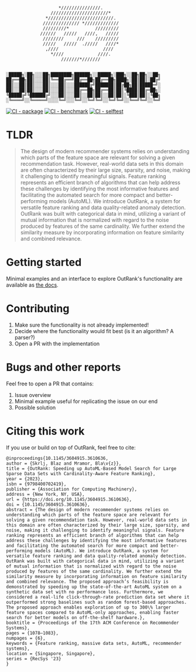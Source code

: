                         *///////////////.
                     //////////////////////*
                   */////////////////////////.
                  ////////////// */////////////
                  /////////*          /////////
                 //////   /////   ////,   /////
                  ////////     ///    /////////
                  /////   /////  ./////   ////*
                   ,////                 ////
                     *////             ////.
                         ///////*///////


    ░█████╗░██╗░░░██╗████████╗██████╗░░█████╗░███╗░░██╗██╗░░██╗
    ██╔══██╗██║░░░██║╚══██╔══╝██╔══██╗██╔══██╗████╗░██║██║░██╔╝
    ██║░░██║██║░░░██║░░░██║░░░██████╔╝███████║██╔██╗██║█████═╝░
    ██║░░██║██║░░░██║░░░██║░░░██╔══██╗██╔══██║██║╚████║██╔═██╗░
    ╚█████╔╝╚██████╔╝░░░██║░░░██║░░██║██║░░██║██║░╚███║██║░╚██╗
    ░╚════╝░░╚═════╝░░░░╚═╝░░░╚═╝░░╚═╝╚═╝░░╚═╝╚═╝░░╚══╝╚═╝░░╚═╝

[![CI - package](https://github.com/outbrain/outrank/actions/workflows/python-package.yml/badge.svg)](https://github.com/outbrain/outrank/actions/workflows/python-package.yml) [![CI - benchmark](https://github.com/outbrain/outrank/actions/workflows/benchmarks.yml/badge.svg)](https://github.com/outbrain/outrank/actions/workflows/benchmarks.yml) [![CI - selftest](https://github.com/outbrain/outrank/actions/workflows/selftest.yml/badge.svg)](https://github.com/outbrain/outrank/actions/workflows/selftest.yml)

# TLDR
> The design of modern recommender systems relies on understanding which parts of the feature space are relevant for solving a given recommendation task. However, real-world data sets in this domain are often characterized by their large size, sparsity, and noise, making it challenging to identify meaningful signals. Feature ranking represents an efficient branch of algorithms that can help address these challenges by identifying the most informative features and facilitating the automated search for more compact and better-performing models (AutoML). We introduce OutRank, a system for versatile feature ranking and data quality-related anomaly detection. OutRank was built with categorical data in mind, utilizing a variant of mutual information that is normalized with regard to the noise produced by features of the same cardinality. We further extend the similarity measure by incorporating information on feature similarity and combined relevance.

# Getting started
Minimal examples and an interface to explore OutRank's functionality are available as [the docs](https://outbrain.github.io/outrank).

# Contributing
1. Make sure the functionality is not already implemented!
2. Decide where the functionality would fit best (is it an algorithm? A parser?)
3. Open a PR with the implementation

# Bugs and other reports
Feel free to open a PR that contains:
1. Issue overview
2. Minimal example useful for replicating the issue on our end
3. Possible solution

# Citing this work
If you use or build on top of OutRank, feel free to cite:

```
@inproceedings{10.1145/3604915.3610636,
author = {Skrlj, Blaz and Mramor, Bla\v{z}},
title = {OutRank: Speeding up AutoML-Based Model Search for Large Sparse Data Sets with Cardinality-Aware Feature Ranking},
year = {2023},
isbn = {9798400702419},
publisher = {Association for Computing Machinery},
address = {New York, NY, USA},
url = {https://doi.org/10.1145/3604915.3610636},
doi = {10.1145/3604915.3610636},
abstract = {The design of modern recommender systems relies on understanding which parts of the feature space are relevant for solving a given recommendation task. However, real-world data sets in this domain are often characterized by their large size, sparsity, and noise, making it challenging to identify meaningful signals. Feature ranking represents an efficient branch of algorithms that can help address these challenges by identifying the most informative features and facilitating the automated search for more compact and better-performing models (AutoML). We introduce OutRank, a system for versatile feature ranking and data quality-related anomaly detection. OutRank was built with categorical data in mind, utilizing a variant of mutual information that is normalized with regard to the noise produced by features of the same cardinality. We further extend the similarity measure by incorporating information on feature similarity and combined relevance. The proposed approach’s feasibility is demonstrated by speeding up the state-of-the-art AutoML system on a synthetic data set with no performance loss. Furthermore, we considered a real-life click-through-rate prediction data set where it outperformed strong baselines such as random forest-based approaches. The proposed approach enables exploration of up to 300\% larger feature spaces compared to AutoML-only approaches, enabling faster search for better models on off-the-shelf hardware.},
booktitle = {Proceedings of the 17th ACM Conference on Recommender Systems},
pages = {1078–1083},
numpages = {6},
keywords = {Feature ranking, massive data sets, AutoML, recommender systems},
location = {Singapore, Singapore},
series = {RecSys '23}
}
```
